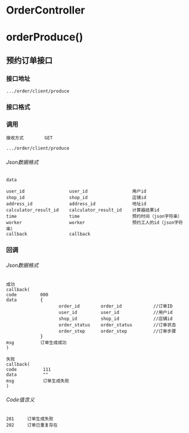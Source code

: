 # OrderController #
# orderProduce()
## 预约订单接口

### 接口地址

```
.../order/client/produce
```

### 接口格式

### 调用

```
接收方式        GET
```

```
.../order/client/produce
```

###### Json数据格式
```
data

user_id                 user_id                 用户id
shop_id                 shop_id                 店铺id
address_id              address_id              地址id
calculator_result_id    calculator_result_id    计算器结果id
time                    time                    预约时间（json字符串）
worker                  worker                  预约工人的id（json字符串）
callback                callback
```

### 回调
###### Json数据格式

```
成功
callback(
code         000
data         {
                    order_id        order_id            //订单ID
                    user_id         user_id             //用户id
                    shop_id         shop_id             //店铺id
                    order_status    order_status        //订单状态
                    order_step      order_step          //订单步骤
             }
msg          订单生成成功
)
```

```
失败
callback(
code          111
data          ""
msg           订单生成失败
)
```

###### Code值含义

```
201     订单生成失败
202     订单已重复存在

```